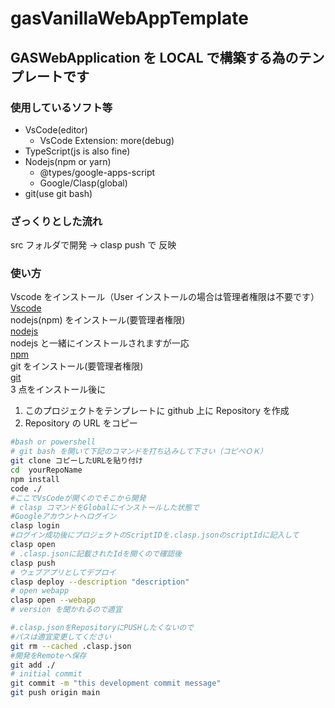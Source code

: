 # gasVanillaWebAppTemplate

## GASWebApplication を LOCAL で構築する為のテンプレートです

### 使用しているソフト等

- VsCode(editor)
  - VsCode Extension: more(debug)
- TypeScript(js is also fine)
- Nodejs(npm or yarn)
  - @types/google-apps-script
  - Google/Clasp(global)
- git(use git bash)

### ざっくりとした流れ

src フォルダで開発 → clasp push で 反映

### 使い方

Vscode をインストール（User インストールの場合は管理者権限は不要です）  
[Vscode](https://code.visualstudio.com/)  
nodejs(npm) をインストール(要管理者権限)  
[nodejs](https://nodejs.org/ja/)  
nodejs と一緒にインストールされますが一応  
[npm](https://www.npmjs.com/)  
git をインストール(要管理者権限)  
[git](https://git-scm.com/)  
3 点をインストール後に

1. このプロジェクトをテンプレートに github 上に Repository を作成
1. Repository の URL をコピー

```bash
#bash or powershell
# git bash を開いて下記のコマンドを打ち込みして下さい（コピペＯＫ）
git clone コピーしたURLを貼り付け
cd  yourRepoName
npm install
code ./
#ここでVsCodeが開くのでそこから開発
# clasp コマンドをGlobalにインストールした状態で
#Googleアカウントへログイン
clasp login
#ログイン成功後にプロジェクトのScriptIDを.clasp.jsonのscriptIdに記入して
clasp open
# .clasp.jsonに記載されたIdを開くので確認後
clasp push
# ウェブアプリとしてデプロイ
clasp deploy --description "description"
# open webapp
clasp open --webapp
# version を聞かれるので適宜

#.clasp.jsonをRepositoryにPUSHしたくないので
#パスは適宜変更してください
git rm --cached .clasp.json
#開発をRemoteへ保存
git add ./
# initial commit
git commit -m "this development commit message"
git push origin main
```

